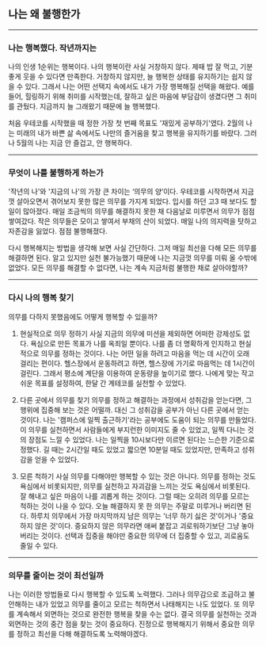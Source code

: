 ## 나는 왜 불행한가
___
### 나는 행복했다. 작년까지는
나의 인생 1순위는 행복이다.
나의 행복이란 사실 거창하지 않다.
제때 밥 잘 먹고, 기분 좋게 웃을 수 있다면 만족한다.
거창하지 않지만, 늘 행복한 상태를 유지하기는 쉽지 않을 수 있다.
그래서 나는 어떤 선택지 속에서도 내가 가장 행복해질 선택을 해왔다.
예를 들어, 힐링하기 위해 취미를 시작했는데, 잘하고 싶은 마음에 부담감이 생겼다면 그 취미를 관뒀다.
지금까지 늘 그래왔기 때문에 늘 행복했다.

처음 우테코를 시작했을 때 정한 가장 첫 번째 목표도 '재밌게 공부하기'였다.
2월의 나는 미래의 내가 바쁜 삶 속에서도 나만의 즐거움을 찾고 행복을 유지하기를 바랐다.
그러나 5월의 나는 지금 안 즐겁고, 안 행복하다.

___
### 무엇이 나를 불행하게 하는가
'작년의 나'와 '지금의 나'의 가장 큰 차이는 ‘의무의 양’이다.
우테코를 시작하면서 지금껏 살아오면서 겪어보지 못한 많은 의무를 가지게 되었다.
입시를 하던 고3 때 보다도 할 일이 많아졌다.
매일 조금씩의 의무를 해결하지 못한 채 다음날로 미루면서 의무가 점점 쌓여갔다.
작은 의무들은 모이고 쌓여서 부채의 산이 되었다.
매일 나의 의지력을 탓하고 자존감을 잃었다.
점점 불행해졌다.

다시 행복해지는 방법을 생각해 보면 사실 간단하다.
그저 매일 최선을 다해 모든 의무를 해결하면 된다.
알고 있지만 실천 불가능했기 때문에 나는 지금껏 의무를 미뤄 올 수밖에 없었다.
모든 의무를 해결할 수 없다면, 나는 계속 지금처럼 불행한 채로 살아야할까?

___
### 다시 나의 행복 찾기
의무를 다하지 못했음에도 어떻게 행복할 수 있을까?

1. 현실적으로 의무 정하기
   사실 지금의 의무에 미션을 제외하면 어떠한 강제성도 없다.
   욕심으로 만든 목표가 나를 옥죄일 뿐이다.
   나를 좀 더 명확하게 인지하고 현실적으로 의무를 정하는 것이다.
   나는 어떤 일을 하려고 마음을 먹는 데 시간이 오래 걸리는 편이다.
   헬스장에서 운동하려고 하면, 헬스장에 가기로 마음먹는 데 1시간이 걸린다.
   그래서 평소에 계단을 이용하여 운동량을 높이기로 했다.
   나에게 맞는 작고 쉬운 목표를 설정하여, 한달 간 계테코를 실천할 수 있었다.


2. 다른 곳에서 의무를 찾기
    의무를 정하고 해결하는 과정에서 성취감을 얻는다면, 그 행위에 집중해 보는 것은 어떨까.
    대신 그 성취감을 공부가 아닌 다른 곳에서 얻는 것이다.
    나는 '캠퍼스에 일찍 출근하기'라는 공부에도 도움이 되는 의무를 만들었다.
    이 의무를 실천하면서 사람들에게 부지런한 이미지도 줄 수 있었고, 일찍 다니는 것의 장점도 느낄 수 있었다.
    나는 일찍을 10시보다만 이르면 된다는 느슨한 기준으로 정했다. 
    길 때는 2시간일 때도 있었고 짧으면 10분일 때도 있었지만, 만족하고 성취감을 얻을 수 있었다.


3. 모른 척하기
   사실 의무를 다해야만 행복할 수 있는 것은 아니다.
   의무를 정하는 것도 욕심에서 비롯되지만, 의무를 실천하고 자괴감을 느끼는 것도 욕심에서 비롯된다.
   잘 해내고 싶은 마음이 나를 괴롭게 하는 것이다.
   그럴 때는 오히려 의무를 모르는 척하는 것이 나을 수 있다.
   오늘 해결하지 못 한 의무는 주말로 미루거나 버리면 된다.
   하루치 의무에서 가장 마지막까지 남은 의무는 '너무 하기 싫은 것'이거나 '중요하지 않은 것'이다.
   중요하지 않은 의무라면 애써 붙잡고 괴로워하기보단 그냥 놓아버리는 것이다.
   선택과 집중을 해야만 중요한 의무에 더 집중할 수 있고, 괴로움도 줄일 수 있다.

____
### 의무를 줄이는 것이 최선일까
나는 이러한 방법들로 다시 행복할 수 있도록 노력했다.
그러나 의무감으로 조급하고 불안해하는 내가 있었고 의무를 줄이고 모르는 척하면서 나태해지는 나도 있었다.
또 의무를 계속해서 외면하는 것으로 완전한 행복을 찾을 수는 없다.
결국 의무를 실천하는 것과 외면하는 것의 중간 점을 찾는 것이 중요하다.
진정으로 행복해지기 위해서 중요한 의무를 정하고 최선을 다해 해결하도록 노력해야겠다.
